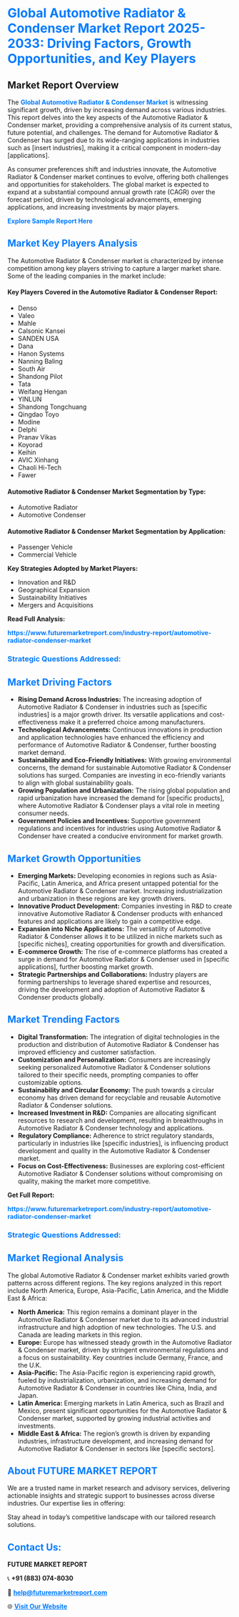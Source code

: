 <h1 style="color: #007BFF;">Global Automotive Radiator & Condenser Market Report 2025-2033: Driving Factors, Growth Opportunities, and Key Players</h1>

<section id="overview">
<h2>Market Report Overview</h2>
<p>The <a href="https://www.futuremarketreport.com/industry-report/automotive-radiator-condenser-market" style="color: #007BFF; text-decoration: none;"><strong>Global Automotive Radiator & Condenser Market</strong></a> is witnessing significant growth, driven by increasing demand across various industries. This report delves into the key aspects of the Automotive Radiator & Condenser market, providing a comprehensive analysis of its current status, future potential, and challenges. The demand for Automotive Radiator & Condenser has surged due to its wide-ranging applications in industries such as [insert industries], making it a critical component in modern-day [applications].</p>
<p>As consumer preferences shift and industries innovate, the Automotive Radiator & Condenser market continues to evolve, offering both challenges and opportunities for stakeholders. The global market is expected to expand at a substantial compound annual growth rate (CAGR) over the forecast period, driven by technological advancements, emerging applications, and increasing investments by major players.</p>
</section>

<section id="overview">
<p><a href="https://www.futuremarketreport.com/request-sample/reportId=60416" style="color: #007BFF; text-decoration: none;"><strong>Explore Sample Report Here</strong></a></p>
</section>

<section id="key-players">
<h2 style="color: #007BFF;">Market Key Players Analysis</h2>
<p>The Automotive Radiator & Condenser market is characterized by intense competition among key players striving to capture a larger market share. Some of the leading companies in the market include:</p>
<h4>Key Players Covered in the Automotive Radiator & Condenser Report:</h4>
<ul><li>Denso</li><li>Valeo</li><li>Mahle</li><li>Calsonic Kansei</li><li>SANDEN USA</li><li>Dana</li><li>Hanon Systems</li><li>Nanning Baling</li><li>South Air</li><li>Shandong Pilot</li><li>Tata</li><li>Weifang Hengan</li><li>YINLUN</li><li>Shandong Tongchuang</li><li>Qingdao Toyo</li><li>Modine</li><li>Delphi</li><li>Pranav Vikas</li><li>Koyorad</li><li>Keihin</li><li>AVIC Xinhang</li><li>Chaoli Hi-Tech</li><li>Fawer</li></ul>
<h4>Automotive Radiator & Condenser Market Segmentation by Type:</h4>
<ul><li>Automotive Radiator</li><li>Automotive Condenser</li></ul>

<h4>Automotive Radiator & Condenser Market Segmentation by Application:</h4>
<ul><li>Passenger Vehicle</li><li>Commercial Vehicle</li></ul>
<p><strong>Key Strategies Adopted by Market Players:</strong></p>
<ul>
<li>Innovation and R&D</li>
<li>Geographical Expansion</li>
<li>Sustainability Initiatives</li>
<li>Mergers and Acquisitions</li>
</ul>
</section>

<section>
<p><strong>Read Full Analysis: </strong></p><a href="https://www.futuremarketreport.com/industry-report/automotive-radiator-condenser-market" style="color: #007BFF; text-decoration: none;"><strong>https://www.futuremarketreport.com/industry-report/automotive-radiator-condenser-market</strong></a>
<h3 style="color: #007BFF;">Strategic Questions Addressed:</h3>
</section>

<section id="driving-factors">
<h2 style="color: #007BFF;">Market Driving Factors</h2>
<ul>
<li><strong>Rising Demand Across Industries:</strong> The increasing adoption of Automotive Radiator & Condenser in industries such as [specific industries] is a major growth driver. Its versatile applications and cost-effectiveness make it a preferred choice among manufacturers.</li>
<li><strong>Technological Advancements:</strong> Continuous innovations in production and application technologies have enhanced the efficiency and performance of Automotive Radiator & Condenser, further boosting market demand.</li>
<li><strong>Sustainability and Eco-Friendly Initiatives:</strong> With growing environmental concerns, the demand for sustainable Automotive Radiator & Condenser solutions has surged. Companies are investing in eco-friendly variants to align with global sustainability goals.</li>
<li><strong>Growing Population and Urbanization:</strong> The rising global population and rapid urbanization have increased the demand for [specific products], where Automotive Radiator & Condenser plays a vital role in meeting consumer needs.</li>
<li><strong>Government Policies and Incentives:</strong> Supportive government regulations and incentives for industries using Automotive Radiator & Condenser have created a conducive environment for market growth.</li>
</ul>
</section>

<section id="growth-opportunities">
<h2 style="color: #007BFF;">Market Growth Opportunities</h2>
<ul>
<li><strong>Emerging Markets:</strong> Developing economies in regions such as Asia-Pacific, Latin America, and Africa present untapped potential for the Automotive Radiator & Condenser market. Increasing industrialization and urbanization in these regions are key growth drivers.</li>
<li><strong>Innovative Product Development:</strong> Companies investing in R&D to create innovative Automotive Radiator & Condenser products with enhanced features and applications are likely to gain a competitive edge.</li>
<li><strong>Expansion into Niche Applications:</strong> The versatility of Automotive Radiator & Condenser allows it to be utilized in niche markets such as [specific niches], creating opportunities for growth and diversification.</li>
<li><strong>E-commerce Growth:</strong> The rise of e-commerce platforms has created a surge in demand for Automotive Radiator & Condenser used in [specific applications], further boosting market growth.</li>
<li><strong>Strategic Partnerships and Collaborations:</strong> Industry players are forming partnerships to leverage shared expertise and resources, driving the development and adoption of Automotive Radiator & Condenser products globally.</li>
</ul>
</section>

<section id="trending-factors">
<h2 style="color: #007BFF;">Market Trending Factors</h2>
<ul>
<li><strong>Digital Transformation:</strong> The integration of digital technologies in the production and distribution of Automotive Radiator & Condenser has improved efficiency and customer satisfaction.</li>
<li><strong>Customization and Personalization:</strong> Consumers are increasingly seeking personalized Automotive Radiator & Condenser solutions tailored to their specific needs, prompting companies to offer customizable options.</li>
<li><strong>Sustainability and Circular Economy:</strong> The push towards a circular economy has driven demand for recyclable and reusable Automotive Radiator & Condenser solutions.</li>
<li><strong>Increased Investment in R&D:</strong> Companies are allocating significant resources to research and development, resulting in breakthroughs in Automotive Radiator & Condenser technology and applications.</li>
<li><strong>Regulatory Compliance:</strong> Adherence to strict regulatory standards, particularly in industries like [specific industries], is influencing product development and quality in the Automotive Radiator & Condenser market.</li>
<li><strong>Focus on Cost-Effectiveness:</strong> Businesses are exploring cost-efficient Automotive Radiator & Condenser solutions without compromising on quality, making the market more competitive.</li>
</ul>
</section>

<section>
<p><strong>Get Full Report: </strong></p><a href="https://www.futuremarketreport.com/industry-report/automotive-radiator-condenser-market" style="color: #007BFF; text-decoration: none;"><strong>https://www.futuremarketreport.com/industry-report/automotive-radiator-condenser-market</strong></a>
<h3 style="color: #007BFF;">Strategic Questions Addressed:</h3>
</section>


<section id="regional-analysis">
<h2 style="color: #007BFF;">Market Regional Analysis</h2>
<p>The global Automotive Radiator & Condenser market exhibits varied growth patterns across different regions. The key regions analyzed in this report include North America, Europe, Asia-Pacific, Latin America, and the Middle East & Africa:</p>
<ul>
<li><strong>North America:</strong> This region remains a dominant player in the Automotive Radiator & Condenser market due to its advanced industrial infrastructure and high adoption of new technologies. The U.S. and Canada are leading markets in this region.</li>
<li><strong>Europe:</strong> Europe has witnessed steady growth in the Automotive Radiator & Condenser market, driven by stringent environmental regulations and a focus on sustainability. Key countries include Germany, France, and the U.K.</li>
<li><strong>Asia-Pacific:</strong> The Asia-Pacific region is experiencing rapid growth, fueled by industrialization, urbanization, and increasing demand for Automotive Radiator & Condenser in countries like China, India, and Japan.</li>
<li><strong>Latin America:</strong> Emerging markets in Latin America, such as Brazil and Mexico, present significant opportunities for the Automotive Radiator & Condenser market, supported by growing industrial activities and investments.</li>
<li><strong>Middle East & Africa:</strong> The region’s growth is driven by expanding industries, infrastructure development, and increasing demand for Automotive Radiator & Condenser in sectors like [specific sectors].</li>
</ul>
</section>

<footer>
<h2 style="color: #007BFF;">About FUTURE MARKET REPORT</h2>
<p>We are a trusted name in market research and advisory services, delivering actionable insights and strategic support to businesses across diverse industries. Our expertise lies in offering:</p>

<p>Stay ahead in today’s competitive landscape with our tailored research solutions.</p>

<h2 style="color: #007BFF;">Contact Us:</h2>
<p><strong>FUTURE MARKET REPORT</strong></p>
<p>📞 <strong>+91 (883) 074-8030</strong></p>
<p>📧 <strong><a href="mailto:help@futuremarketreport.com" style="color: #007BFF;">help@futuremarketreport.com</a></strong></p>
<p>🌐 <strong><a href="https://www.futuremarketreport.com/" style="color: #007BFF;">Visit Our Website</a></strong></p>
</footer>